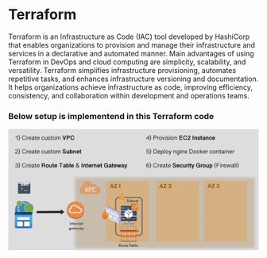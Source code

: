 # Terraform
Terraform is an Infrastructure as Code (IAC) tool developed by HashiCorp that enables organizations to provision and manage their infrastructure and services in a declarative and automated manner. Main advantages of using Terraform in  DevOps and cloud computing are simplicity, scalability, and versatility.
Terraform simplifies infrastructure provisioning, automates repetitive tasks, and enhances infrastructure versioning and documentation. It helps organizations achieve infrastructure as code, improving efficiency, consistency, and collaboration within development and operations teams.

### Below setup is implementend in this Terraform code

![Alt text](image.png)